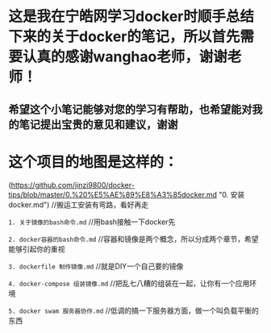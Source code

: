 这是我在宁皓网学习docker时顺手总结下来的关于docker的笔记，所以首先需要认真的感谢wanghao老师，谢谢老师！
=========================   

希望这个小笔记能够对您的学习有帮助，也希望能对我的笔记提出宝贵的意见和建议，谢谢  
---------------  

这个项目的地图是这样的：  
==========
(https://github.com/jinzi9800/docker-tips/blob/master/0.%20%E5%AE%89%E8%A3%85docker.md "0. 安装docker.md")  //搬运工安装有弯路，看好再走  

`1. 关于镜像的bash命令.md`  //用bash接触一下docker先  

`2. docker容器的bash命令.md`  //容器和镜像是两个概念，所以分成两个章节，希望能够引起你的重视  

`3. dockerfile 制作镜像.md`  //就是DIY一个自己要的镜像  

`4. docker-compose 组装镜像.md`  //把乱七八糟的组装在一起，让你有一个应用环境  

`5. docker swam 服务器协作.md`  //低调的搞一下服务器方面，做一个叫负载平衡的东西  
